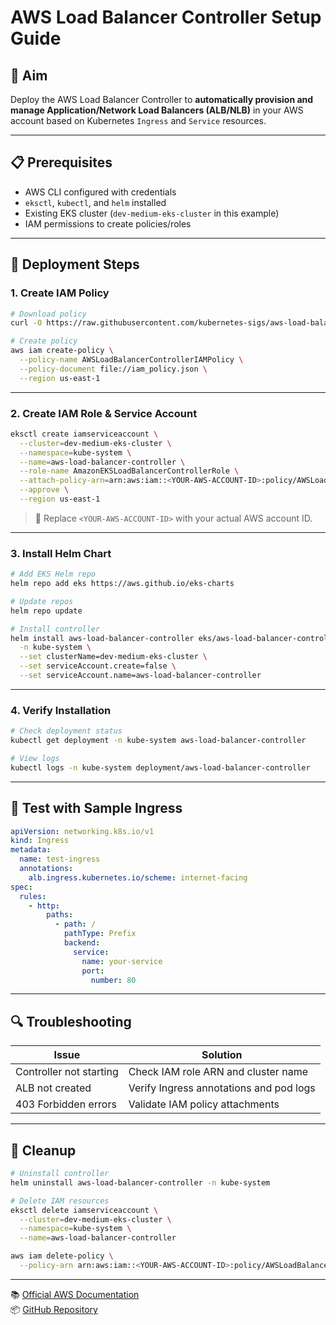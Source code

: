# AWS Load Balancer Controller Setup Guide

## 🎯 **Aim**  
Deploy the AWS Load Balancer Controller to **automatically provision and manage Application/Network Load Balancers (ALB/NLB)** in your AWS account based on Kubernetes `Ingress` and `Service` resources.

---

## 📋 Prerequisites
- AWS CLI configured with credentials
- `eksctl`, `kubectl`, and `helm` installed
- Existing EKS cluster (`dev-medium-eks-cluster` in this example)
- IAM permissions to create policies/roles

---

## 🚀 Deployment Steps

### 1. Create IAM Policy
```bash
# Download policy
curl -O https://raw.githubusercontent.com/kubernetes-sigs/aws-load-balancer-controller/v2.5.4/docs/install/iam_policy.json

# Create policy
aws iam create-policy \
  --policy-name AWSLoadBalancerControllerIAMPolicy \
  --policy-document file://iam_policy.json \
  --region us-east-1
```

---

### 2. Create IAM Role & Service Account
```bash
eksctl create iamserviceaccount \
  --cluster=dev-medium-eks-cluster \
  --namespace=kube-system \
  --name=aws-load-balancer-controller \
  --role-name AmazonEKSLoadBalancerControllerRole \
  --attach-policy-arn=arn:aws:iam::<YOUR-AWS-ACCOUNT-ID>:policy/AWSLoadBalancerControllerIAMPolicy \
  --approve \
  --region us-east-1
```

> 🔑 Replace `<YOUR-AWS-ACCOUNT-ID>` with your actual AWS account ID.

---

### 3. Install Helm Chart
```bash
# Add EKS Helm repo
helm repo add eks https://aws.github.io/eks-charts

# Update repos
helm repo update

# Install controller
helm install aws-load-balancer-controller eks/aws-load-balancer-controller \
  -n kube-system \
  --set clusterName=dev-medium-eks-cluster \
  --set serviceAccount.create=false \
  --set serviceAccount.name=aws-load-balancer-controller
```

---

### 4. Verify Installation
```bash
# Check deployment status
kubectl get deployment -n kube-system aws-load-balancer-controller

# View logs
kubectl logs -n kube-system deployment/aws-load-balancer-controller
```

---

## 🧪 Test with Sample Ingress
```yaml
apiVersion: networking.k8s.io/v1
kind: Ingress
metadata:
  name: test-ingress
  annotations:
    alb.ingress.kubernetes.io/scheme: internet-facing
spec:
  rules:
    - http:
        paths:
          - path: /
            pathType: Prefix
            backend:
              service:
                name: your-service
                port:
                  number: 80
```

---

## 🔍 Troubleshooting
| Issue                  | Solution                                  |
|------------------------|-------------------------------------------|
| Controller not starting | Check IAM role ARN and cluster name       |
| ALB not created        | Verify Ingress annotations and pod logs   |
| 403 Forbidden errors   | Validate IAM policy attachments           |

---

## 🧹 Cleanup
```bash
# Uninstall controller
helm uninstall aws-load-balancer-controller -n kube-system

# Delete IAM resources
eksctl delete iamserviceaccount \
  --cluster=dev-medium-eks-cluster \
  --namespace=kube-system \
  --name=aws-load-balancer-controller

aws iam delete-policy \
  --policy-arn arn:aws:iam::<YOUR-AWS-ACCOUNT-ID>:policy/AWSLoadBalancerControllerIAMPolicy
```

---

📚 [Official AWS Documentation](https://docs.aws.amazon.com/eks/latest/userguide/aws-load-balancer-controller.html)  
📦 [GitHub Repository](https://github.com/kubernetes-sigs/aws-load-balancer-controller)